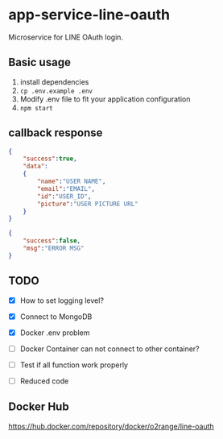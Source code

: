 # app-service-line-oauth
Microservice for LINE OAuth login.

## Basic usage

1. install dependencies
2. `cp .env.example .env`
3. Modify .env file to fit your application configuration
4. `npm start`

## callback response
```json
{
    "success":true,
    "data":
    {
        "name":"USER NAME",
        "email":"EMAIL",
        "id":"USER_ID",
        "picture":"USER PICTURE URL"
    }
}

{
    "success":false,
    "msg":"ERROR MSG"
}
```

## TODO
- [X] How to set logging level?
- [X] Connect to MongoDB
- [X] Docker .env problem
- [ ] Docker Container can not connect to other container?
- [ ] Test if all function work properly
- [ ] Reduced code


## Docker Hub
https://hub.docker.com/repository/docker/o2range/line-oauth 
